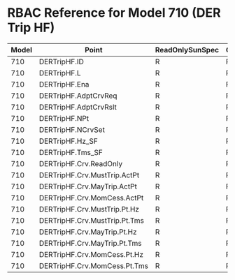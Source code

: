# RBAC Reference for Model 710 (DER Trip HF)

| Model | Point | ReadOnlySunSpec | GridServiceSunSpec | NetworkAdministratorSunSpec | SuperAdministratorSpec | 
|-------|-------|------------------|---------------------|------------------|--------------------|
| 710 | DERTripHF.ID | R | R | R | R |
| 710 | DERTripHF.L | R | R | R | R |
| 710 | DERTripHF.Ena | R | R | R | RW |
| 710 | DERTripHF.AdptCrvReq | R | R | R | RW |
| 710 | DERTripHF.AdptCrvRslt | R | R | R | R |
| 710 | DERTripHF.NPt | R | R | R | R |
| 710 | DERTripHF.NCrvSet | R | R | R | R |
| 710 | DERTripHF.Hz_SF | R | R | R | R |
| 710 | DERTripHF.Tms_SF | R | R | R | R |
| 710 | DERTripHF.Crv.ReadOnly | R | R | R | R |
| 710 | DERTripHF.Crv.MustTrip.ActPt | R | R | R | RW |
| 710 | DERTripHF.Crv.MayTrip.ActPt | R | R | R | RW |
| 710 | DERTripHF.Crv.MomCess.ActPt | R | R | R | RW |
| 710 | DERTripHF.Crv.MustTrip.Pt.Hz | R | R | R | RW |
| 710 | DERTripHF.Crv.MustTrip.Pt.Tms | R | R | R | RW |
| 710 | DERTripHF.Crv.MayTrip.Pt.Hz | R | R | R | RW |
| 710 | DERTripHF.Crv.MayTrip.Pt.Tms | R | R | R | RW |
| 710 | DERTripHF.Crv.MomCess.Pt.Hz | R | R | R | RW |
| 710 | DERTripHF.Crv.MomCess.Pt.Tms | R | R | R | RW |
